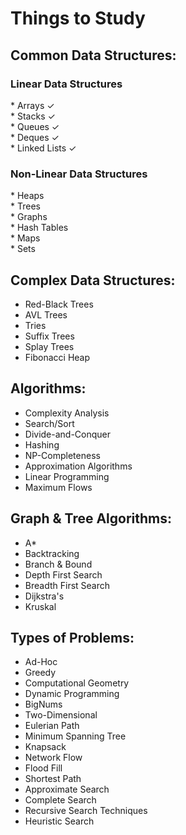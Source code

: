 # Things to Study
## Common Data Structures:
<h3>Linear Data Structures</h3>
* Arrays ✓ <br>
* Stacks ✓ <br>
* Queues ✓ <br>
* Deques ✓ <br>
* Linked Lists ✓ <br>

<h3>Non-Linear Data Structures</h3>
* Heaps <br>
* Trees <br>
* Graphs <br>
* Hash Tables <br>
* Maps <br>
* Sets <br>

## Complex Data Structures:
* Red-Black Trees <br>
* AVL Trees <br>
* Tries <br>
* Suffix Trees <br>
* Splay Trees <br>
* Fibonacci Heap <br>

## Algorithms: 
* Complexity Analysis <br>
* Search/Sort <br>
* Divide-and-Conquer <br>
* Hashing <br>
* NP-Completeness <br>
* Approximation Algorithms <br>
* Linear Programming <br>
* Maximum Flows <br>

## Graph & Tree Algorithms:
* A* <br>
* Backtracking <br>
* Branch & Bound <br>
* Depth First Search <br>
* Breadth First Search <br>
* Dijkstra's <br>
* Kruskal <br>

## Types of Problems:
* Ad-Hoc <br>
* Greedy <br>
* Computational Geometry <br>
* Dynamic Programming <br>
* BigNums <br>
* Two-Dimensional <br>
* Eulerian Path <br>
* Minimum Spanning Tree <br>
* Knapsack <br>
* Network Flow <br>
* Flood Fill <br>
* Shortest Path <br>
* Approximate Search <br>
* Complete Search <br>
* Recursive Search Techniques <br>
* Heuristic Search <br>

